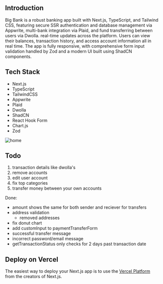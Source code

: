 ## Introduction

Big Bank is a robust banking app built with Next.js, TypeScript, and Tailwind CSS, featuring secure SSR authentication and database management via Appwrite, multi-bank integration via Plaid, and fund transferring between users via Dwolla. real-time updates across the platform. Users can view their balances, transaction history, and access account information all in real time. The app is fully responsive, with comprehensive form input validation handled by Zod and a modern UI built using ShadCN components.

## Tech Stack
- Next.js
- TypeScript
- TailwindCSS
- Appwrite
- Plaid
- Dwolla
- ShadCN
- React Hook Form
- Chart.js
- Zod

![home](https://github.com/user-attachments/assets/ca8f5198-a99a-451c-aeca-77d68a02f6fd)

## Todo
1. transaction details like dwolla's
2. remove accounts
3. edit user account
4. fix top categories
5. transfer money between your own accounts

Done:
- amount shows the same for both sender and reciever for transfers
- address validation
    - removed addresses
- fix donut chart
- add customInput to paymentTransferForm
- successful transfer message
- incorrect password/email message
- getTransactionStatus only checks for 2 days past transaction date

## Deploy on Vercel

The easiest way to deploy your Next.js app is to use the [Vercel Platform](https://vercel.com/new?utm_medium=default-template&filter=next.js&utm_source=create-next-app&utm_campaign=create-next-app-readme) from the creators of Next.js.

